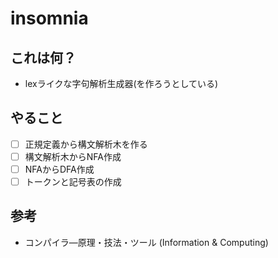 # insomnia

## これは何？
- lexライクな字句解析生成器(を作ろうとしている)

## やること
- [ ] 正規定義から構文解析木を作る  
- [ ] 構文解析木からNFA作成  
- [ ] NFAからDFA作成  
- [ ] トークンと記号表の作成  

## 参考
- コンパイラ―原理・技法・ツール (Information & Computing)
